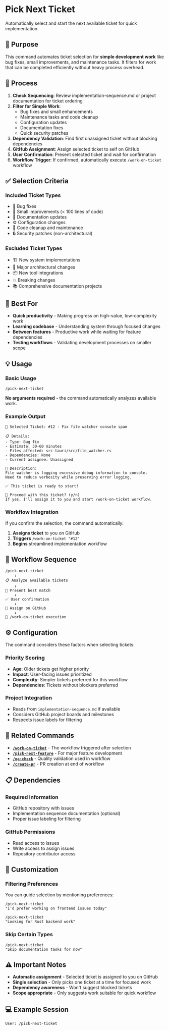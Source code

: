 # Pick Next Ticket

Automatically select and start the next available ticket for quick implementation.

## 🎯 Purpose

This command automates ticket selection for **simple development work** like bug fixes, small improvements, and maintenance tasks. It filters for work that can be completed efficiently without heavy process overhead.

## 🔄 Process

1. **Check Sequencing**: Review implementation-sequence.md or project documentation for ticket ordering
2. **Filter for Simple Work**: 
   - Bug fixes and small enhancements
   - Maintenance tasks and code cleanup
   - Configuration updates
   - Documentation fixes
   - Quick security patches
3. **Dependency Validation**: Find first unassigned ticket without blocking dependencies
4. **GitHub Assignment**: Assign selected ticket to self on GitHub
5. **User Confirmation**: Present selected ticket and wait for confirmation
6. **Workflow Trigger**: If confirmed, automatically execute `/work-on-ticket` workflow

## ✅ Selection Criteria

### **Included Ticket Types**
- 🐛 Bug fixes
- 🔧 Small improvements (< 100 lines of code)
- 📝 Documentation updates
- ⚙️ Configuration changes
- 🧹 Code cleanup and maintenance
- 🔒 Security patches (non-architectural)

### **Excluded Ticket Types**
- 🏗️ New system implementations
- 🔄 Major architectural changes
- 📦 New tool integrations
- 💥 Breaking changes
- 📚 Comprehensive documentation projects

## 🎯 Best For

- **Quick productivity** - Making progress on high-value, low-complexity work
- **Learning codebase** - Understanding system through focused changes
- **Between features** - Productive work while waiting for feature dependencies
- **Testing workflows** - Validating development processes on smaller scope

## 💡 Usage

### **Basic Usage**
```
/pick-next-ticket
```

**No arguments required** - the command automatically analyzes available work.

### **Example Output**
```
🎯 Selected Ticket: #12 - Fix file watcher console spam

📋 Details:
- Type: Bug fix
- Estimate: 30-60 minutes
- Files affected: src-tauri/src/file_watcher.rs
- Dependencies: None
- Current assignee: Unassigned

📝 Description:
File watcher is logging excessive debug information to console.
Need to reduce verbosity while preserving error logging.

✅ This ticket is ready to start!

🤔 Proceed with this ticket? (y/n)
If yes, I'll assign it to you and start /work-on-ticket workflow.
```

### **Workflow Integration**
If you confirm the selection, the command automatically:

1. **Assigns ticket** to you on GitHub
2. **Triggers** `/work-on-ticket "#12"`
3. **Begins** streamlined implementation workflow

## 🔄 Workflow Sequence

```
/pick-next-ticket
    ↓
📋 Analyze available tickets
    ↓
🎯 Present best match
    ↓
✅ User confirmation
    ↓
📝 Assign on GitHub
    ↓
🚀 /work-on-ticket execution
```

## ⚙️ Configuration

The command considers these factors when selecting tickets:

### **Priority Scoring**
- **Age**: Older tickets get higher priority
- **Impact**: User-facing issues prioritized
- **Complexity**: Simpler tickets preferred for this workflow
- **Dependencies**: Tickets without blockers preferred

### **Project Integration**
- Reads from `implementation-sequence.md` if available
- Considers GitHub project boards and milestones
- Respects issue labels for filtering

## 🔗 Related Commands

- **[`/work-on-ticket`](./work-on-ticket.md)** - The workflow triggered after selection
- **[`/pick-next-feature`](./pick-next-feature.md)** - For major feature development
- **[`/qa-check`](./qa-check.md)** - Quality validation used in workflow
- **[`/create-pr`](./create-pr.md)** - PR creation at end of workflow

## 📋 Dependencies

### **Required Information**
- GitHub repository with issues
- Implementation sequence documentation (optional)
- Proper issue labeling for filtering

### **GitHub Permissions**
- Read access to issues
- Write access to assign issues
- Repository contributor access

## 🎨 Customization

### **Filtering Preferences**
You can guide selection by mentioning preferences:
```
/pick-next-ticket
"I'd prefer working on frontend issues today"

/pick-next-ticket  
"Looking for Rust backend work"
```

### **Skip Certain Types**
```
/pick-next-ticket
"Skip documentation tasks for now"
```

## ⚠️ Important Notes

- **Automatic assignment** - Selected ticket is assigned to you on GitHub
- **Single selection** - Only picks one ticket at a time for focused work
- **Dependency awareness** - Won't suggest blocked tickets
- **Scope appropriate** - Only suggests work suitable for quick workflow

## 💻 Example Session

```
User: /pick-next-ticket